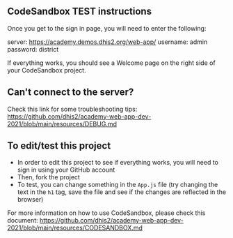 ## CodeSandbox TEST instructions 

Once you get to the sign in page, you will need to enter the following:

server: https://academy.demos.dhis2.org/web-app/
username: admin
password: district

If everything works, you should see a Welcome page on the right side of your CodeSandbox project. 

## Can't connect to the server?

Check this link for some troubleshooting tips:
https://github.com/dhis2/academy-web-app-dev-2021/blob/main/resources/DEBUG.md 


## To edit/test this project

- In order to edit this project to see if everything works, you will need to sign in using your GitHub account
- Then, fork the project 
- To test, you can change something in the `App.js` file (try changing the text in the `h1` tag, save the file and see if the changes are reflected in the browser)

For more information on how to use CodeSandbox, please check this document:
https://github.com/dhis2/academy-web-app-dev-2021/blob/main/resources/CODESANDBOX.md 



